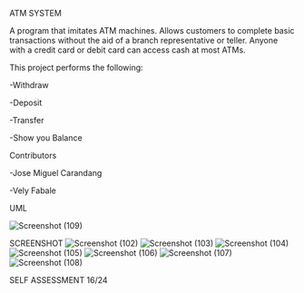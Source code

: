 ATM SYSTEM

A program that imitates ATM machines. Allows customers to complete basic transactions without the aid of a branch representative or teller. Anyone with a credit card or debit card can access cash at most ATMs.

This project performs the following:

-Withdraw

-Deposit

-Transfer

-Show you Balance

Contributors

-Jose Miguel Carandang

-Vely Fabale

UML

![Screenshot (109)](https://user-images.githubusercontent.com/119269503/206936831-f061952b-7714-4eac-b311-0da07b5f6c0a.png)

SCREENSHOT
![Screenshot (102)](https://user-images.githubusercontent.com/119269503/206936765-aeb92e6c-2583-4fa0-b99b-c0f49a17e2ec.png)
![Screenshot (103)](https://user-images.githubusercontent.com/119269503/206936780-5bccfc70-1d75-4ab3-be7e-0745fb3a1062.png)
![Screenshot (104)](https://user-images.githubusercontent.com/119269503/206936786-4e2b6472-4d1b-4b80-87cc-f9391c2675f3.png)
![Screenshot (105)](https://user-images.githubusercontent.com/119269503/206936788-deb480f9-7488-4761-bd00-c5778908518e.png)
![Screenshot (106)](https://user-images.githubusercontent.com/119269503/206936792-377fc3b9-2921-4b0e-9bb3-5692932330d1.png)
![Screenshot (107)](https://user-images.githubusercontent.com/119269503/206936797-2a8217f4-4535-4dc0-be73-558eb18e6b05.png)
![Screenshot (108)](https://user-images.githubusercontent.com/119269503/206936803-5b61df07-9f2b-426e-9c1d-36a17427eeb3.png)

SELF ASSESSMENT
16/24
